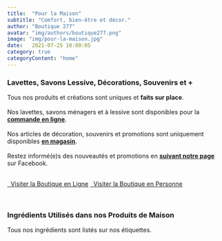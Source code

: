 ```yaml
---
title:  "Pour la Maison"
subtitle: "Comfort, bien-être et décor."
author: "Boutique 277"
avatar: "img/authors/boutique277.png"
image: "img/pour-la-maison.jpg"
date:   2021-07-25 10:00:05
category: true
categoryContent: "home"
---
```


### Lavettes, Savons Lessive, Décorations, Souvenirs et +
Tous nos produits et créations sont uniques et <strong>faits sur place</strong>.
<br /><br />Nos lavettes, savons ménagers et à lessive sont disponibles pour la <strong><a href="https://enligne.boutique277.com/s/order#19"><i class="fa fa-shopping-cart fa-1x"></i> <u>commande en ligne</u></a></strong>.
<br /><br />
Nos articles de décoration, souvenirs et promotions sont uniquement disponibles <strong><a href="/boutique.html#directions"><i class="fa fa-home fa-1x"></i> <u>en magasin</u></a></strong>.
<br /><br />Restez informé(e)s des nouveautés et promotions en <strong><a href="https://www.facebook.com/boutique277" target="_blank"><i class="fa fa-facebook-square fa-1x"></i> <u>suivant notre page</u></a></strong> sur Facebook.
<br /><br />
<p class="primary-button">
    <a href="https://enligne.boutique277.com/s/order#19"><i class="fa fa-shopping-cart fa-1x"></i>&nbsp;&nbsp;Visiter la Boutique en Ligne</a>
    <a href="/boutique.html#directions"><i class="fa fa-home fa-1x"></i>&nbsp;&nbsp;Visiter la Boutique en Personne</a>
</p>
<br />

### Ingrédients Utilisés dans nos Produits de Maison
Tous nos ingrédients sont listés sur nos étiquettes.